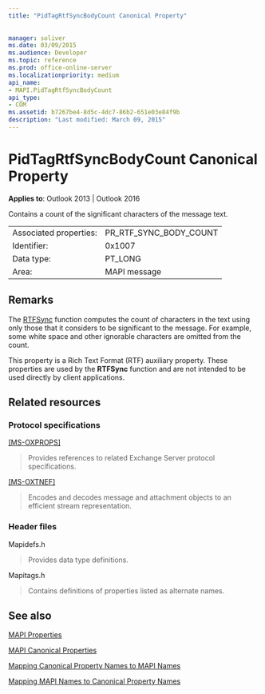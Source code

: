 ```yaml
---
title: "PidTagRtfSyncBodyCount Canonical Property"
 
 
manager: soliver
ms.date: 03/09/2015
ms.audience: Developer
ms.topic: reference
ms.prod: office-online-server
ms.localizationpriority: medium
api_name:
- MAPI.PidTagRtfSyncBodyCount
api_type:
- COM
ms.assetid: b7267be4-8d5c-4dc7-86b2-651e03e84f9b
description: "Last modified: March 09, 2015"
---
```


# PidTagRtfSyncBodyCount Canonical Property

  
  
**Applies to**: Outlook 2013 | Outlook 2016 
  
Contains a count of the significant characters of the message text.
  
|||
|:-----|:-----|
|Associated properties:  <br/> |PR_RTF_SYNC_BODY_COUNT  <br/> |
|Identifier:  <br/> |0x1007  <br/> |
|Data type:  <br/> |PT_LONG  <br/> |
|Area:  <br/> |MAPI message  <br/> |
   
## Remarks

The [RTFSync](rtfsync.md) function computes the count of characters in the text using only those that it considers to be significant to the message. For example, some white space and other ignorable characters are omitted from the count. 
  
This property is a Rich Text Format (RTF) auxiliary property. These properties are used by the **RTFSync** function and are not intended to be used directly by client applications. 
  
## Related resources

### Protocol specifications

[[MS-OXPROPS]](https://msdn.microsoft.com/library/f6ab1613-aefe-447d-a49c-18217230b148%28Office.15%29.aspx)
  
> Provides references to related Exchange Server protocol specifications.
    
[[MS-OXTNEF]](https://msdn.microsoft.com/library/1f0544d7-30b7-4194-b58f-adc82f3763bb%28Office.15%29.aspx)
  
> Encodes and decodes message and attachment objects to an efficient stream representation.
    
### Header files

Mapidefs.h
  
> Provides data type definitions.
    
Mapitags.h
  
> Contains definitions of properties listed as alternate names.
    
## See also



[MAPI Properties](mapi-properties.md)
  
[MAPI Canonical Properties](mapi-canonical-properties.md)
  
[Mapping Canonical Property Names to MAPI Names](mapping-canonical-property-names-to-mapi-names.md)
  
[Mapping MAPI Names to Canonical Property Names](mapping-mapi-names-to-canonical-property-names.md)

